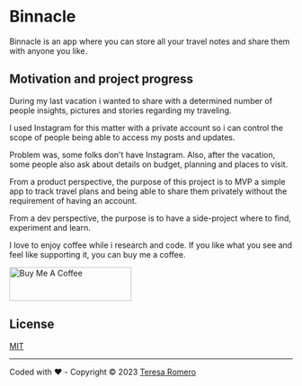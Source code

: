 # Binnacle

Binnacle is an app where you can store all your travel notes and share them with anyone you like.

## Motivation and project progress

During my last vacation i wanted to share with a determined number of people insights, pictures and stories regarding my traveling. 

I used Instagram for this matter with a private account so i can control the scope of people being able to access my posts and updates. 

Problem was, some folks don't have Instagram. Also, after the vacation, some people also ask about details on budget, planning and places to visit.

From a product perspective, the purpose of this project is to MVP a simple app to track travel plans and being able to share them privately without the requirement of having an account.

From a dev perspective, the purpose is to have a side-project where to find, experiment and learn.

I love to enjoy coffee while i research and code. If you like what you see and feel like supporting it, you can buy me a coffee.

<a href="https://www.buymeacoffee.com/teresaromero" target="_blank"><img src="https://cdn.buymeacoffee.com/buttons/v2/default-yellow.png" alt="Buy Me A Coffee" style="height: 60px !important;width: 217px !important;" ></a>

<script type="text/javascript" src="https://cdnjs.buymeacoffee.com/1.0.0/button.prod.min.js" data-name="bmc-button" data-slug="teresaromero" data-color="#FFDD00" data-emoji=""  data-font="Cookie" data-text="Buy me a coffee" data-outline-color="#000000" data-font-color="#000000" data-coffee-color="#ffffff" ></script>


## License

[MIT](https://choosealicense.com/licenses/mit/)

---

Coded with ❤️ - Copyright © 2023 [Teresa Romero](https://github.com/teresaromero)